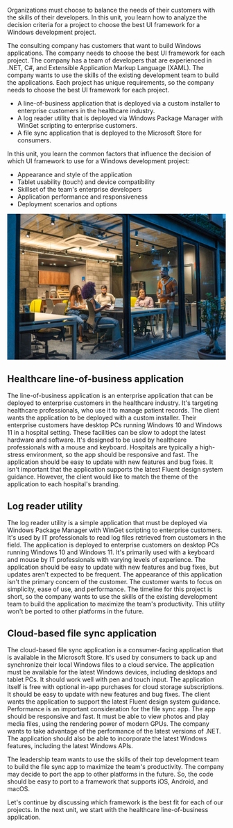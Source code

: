 Organizations must choose to balance the needs of their customers with the skills of their developers. In this unit, you learn how to analyze the decision criteria for a project to choose the best UI framework for a Windows development project.

The consulting company has customers that want to build Windows applications. The company needs to choose the best UI framework for each project. The company has a team of developers that are experienced in .NET, C#, and Extensible Application Markup Language (XAML). The company wants to use the skills of the existing development team to build the applications. Each project has unique requirements, so the company needs to choose the best UI framework for each project.

- A line-of-business application that is deployed via a custom installer to enterprise customers in the healthcare industry.
- A log reader utility that is deployed via Windows Package Manager with WinGet scripting to enterprise customers.
- A file sync application that is deployed to the Microsoft Store for consumers.

In this unit, you learn the common factors that influence the decision of which UI framework to use for a Windows development project:

- Appearance and style of the application
- Tablet usability (touch) and device compatibility
- Skillset of the team's enterprise developers
- Application performance and responsiveness
- Deployment scenarios and options

![A picture visualizing a team selecting frameworks for three projects.](../media/windows-frameworks-for-projects.jpg)

## Healthcare line-of-business application

The line-of-business application is an enterprise application that can be deployed to enterprise customers in the healthcare industry. It's targeting healthcare professionals, who use it to manage patient records. The client wants the application to be deployed with a custom installer. Their enterprise customers have desktop PCs running Windows 10 and Windows 11 in a hospital setting. These facilities can be slow to adopt the latest hardware and software. It's designed to be used by healthcare professionals with a mouse and keyboard. Hospitals are typically a high-stress environment, so the app should be responsive and fast. The application should be easy to update with new features and bug fixes. It isn't important that the application supports the latest Fluent design system guidance. However, the client would like to match the theme of the application to each hospital's branding.

## Log reader utility

The log reader utility is a simple application that must be deployed via Windows Package Manager with WinGet scripting to enterprise customers. It's used by IT professionals to read log files retrieved from customers in the field. The application is deployed to enterprise customers on desktop PCs running Windows 10 and Windows 11. It's primarily used with a keyboard and mouse by IT professionals with varying levels of experience. The application should be easy to update with new features and bug fixes, but updates aren't expected to be frequent. The appearance of this application isn't the primary concern of the customer. The customer wants to focus on simplicity, ease of use, and performance. The timeline for this project is short, so the company wants to use the skills of the existing development team to build the application to maximize the team's productivity. This utility won't be ported to other platforms in the future.

## Cloud-based file sync application

The cloud-based file sync application is a consumer-facing application that is available in the Microsoft Store. It's used by consumers to back up and synchronize their local Windows files to a cloud service. The application must be available for the latest Windows devices, including desktops and tablet PCs. It should work well with pen and touch input. The application itself is free with optional in-app purchases for cloud storage subscriptions. It should be easy to update with new features and bug fixes. The client wants the application to support the latest Fluent design system guidance. Performance is an important consideration for the file sync app. The app should be responsive and fast. It must be able to view photos and play media files, using the rendering power of modern GPUs. The company wants to take advantage of the performance of the latest versions of .NET. The application should also be able to incorporate the latest Windows features, including the latest Windows APIs.

The leadership team wants to use the skills of their top development team to build the file sync app to maximize the team's productivity. The company may decide to port the app to other platforms in the future. So, the code should be easy to port to a framework that supports iOS, Android, and macOS.

Let's continue by discussing which framework is the best fit for each of our projects. In the next unit, we start with the healthcare line-of-business application.
